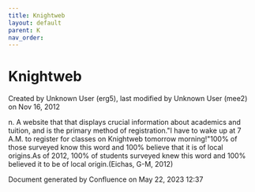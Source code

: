 ```yaml
---
title: Knightweb
layout: default
parent: K
nav_order:
---
```


# Knightweb

Created by  Unknown User (erg5), last modified by  Unknown User (mee2) on Nov 16, 2012

n. A website that that displays crucial information about academics and tuition, and is the primary method of registration.&quot;I have to wake up at 7 A.M. to register for classes on Knightweb tomorrow morning!&quot;100% of those surveyed know this word and 100% believe that it is of local origins.As of 2012, 100% of students surveyed knew this word and 100% believed it to be of local origin.(Eichas, G-M, 2012) 

Document generated by Confluence on May 22, 2023 12:37


